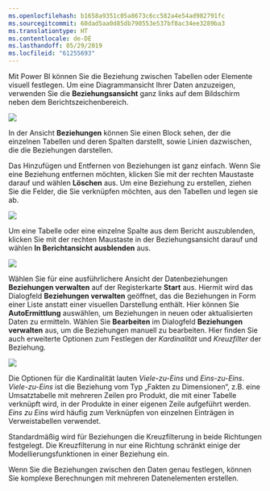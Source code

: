 ```yaml
---
ms.openlocfilehash: b1658a9351c05a8673c6cc582a4e54ad982791fc
ms.sourcegitcommit: 60dad5aa0d85db790553e537bf8ac34ee3289ba3
ms.translationtype: HT
ms.contentlocale: de-DE
ms.lasthandoff: 05/29/2019
ms.locfileid: "61255693"
---
```

Mit Power BI können Sie die Beziehung zwischen Tabellen oder Elemente visuell festlegen. Um eine Diagrammansicht Ihrer Daten anzuzeigen, verwenden Sie die **Beziehungsansicht** ganz links auf dem Bildschirm neben dem Berichtszeichenbereich.

![](media/2-2-manage-data-relationships/2-2_1.png)

In der Ansicht **Beziehungen** können Sie einen Block sehen, der die einzelnen Tabellen und deren Spalten darstellt, sowie Linien dazwischen, die die Beziehungen darstellen.

Das Hinzufügen und Entfernen von Beziehungen ist ganz einfach. Wenn Sie eine Beziehung entfernen möchten, klicken Sie mit der rechten Maustaste darauf und wählen **Löschen** aus. Um eine Beziehung zu erstellen, ziehen Sie die Felder, die Sie verknüpfen möchten, aus den Tabellen und legen sie ab.

![](media/2-2-manage-data-relationships/2-2_2.png)

Um eine Tabelle oder eine einzelne Spalte aus dem Bericht auszublenden, klicken Sie mit der rechten Maustaste in der Beziehungsansicht darauf und wählen **In Berichtansicht ausblenden** aus.

![](media/2-2-manage-data-relationships/2-2_3.png)

Wählen Sie für eine ausführlichere Ansicht der Datenbeziehungen **Beziehungen verwalten** auf der Registerkarte **Start** aus. Hiermit wird das Dialogfeld **Beziehungen verwalten** geöffnet, das die Beziehungen in Form einer Liste anstatt einer visuellen Darstellung enthält. Hier können Sie **AutoErmittlung** auswählen, um Beziehungen in neuen oder aktualisierten Daten zu ermitteln. Wählen Sie **Bearbeiten** im Dialogfeld **Beziehungen verwalten** aus, um die Beziehungen manuell zu bearbeiten. Hier finden Sie auch erweiterte Optionen zum Festlegen der *Kardinalität* und *Kreuzfilter* der Beziehung.

![](media/2-2-manage-data-relationships/2-2_4.png)

Die Optionen für die Kardinalität lauten *Viele-zu-Eins* und *Eins-zu-Eins*. *Viele-zu-Eins* ist die Beziehung vom Typ „Fakten zu Dimensionen“, z.B. eine Umsatztabelle mit mehreren Zeilen pro Produkt, die mit einer Tabelle verknüpft wird, in der Produkte in einer eigenen Zeile aufgeführt werden. *Eins zu Eins* wird häufig zum Verknüpfen von einzelnen Einträgen in Verweistabellen verwendet.

Standardmäßig wird für Beziehungen die Kreuzfilterung in beide Richtungen festgelegt. Die Kreuzfilterung in nur eine Richtung schränkt einige der Modellierungsfunktionen in einer Beziehung ein.

Wenn Sie die Beziehungen zwischen den Daten genau festlegen, können Sie komplexe Berechnungen mit mehreren Datenelementen erstellen.

